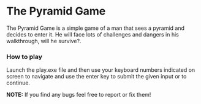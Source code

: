 # The Pyramid Game

The Pyramid Game is a simple game of a man that sees a pyramid and decides to enter it. He will face lots of challenges and dangers in his walkthrough, will he survive?.

### How to play

Launch the play.exe file and then use your keyboard numbers indicated on screen to navigate and use the enter key to submit the given input or to continue.

**NOTE:** If you find any bugs feel free to report or fix them!